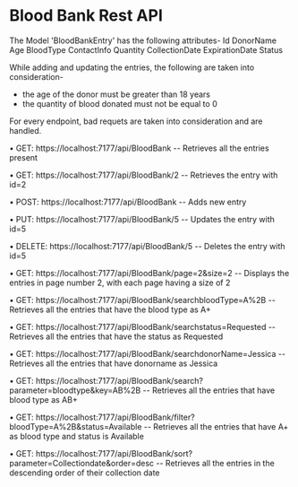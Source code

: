 # Blood Bank Rest API

The Model 'BloodBankEntry' has the following attributes-
  Id
  DonorName
  Age
  BloodType
  ContactInfo
  Quantity
  CollectionDate
  ExpirationDate
  Status


While adding and updating the entries, the following are taken into consideration-
 - the age of the donor must be greater than 18 years
 - the quantity of blood donated must not be equal to 0

For every endpoint, bad requets are taken into consideration and are handled.



•	GET:   https://localhost:7177/api/BloodBank  -- Retrieves all the entries present

•	GET:   https://localhost:7177/api/BloodBank/2  -- Retrieves the entry with id=2

•	POST:   https://localhost:7177/api/BloodBank  -- Adds new entry

•	PUT:   https://localhost:7177/api/BloodBank/5 -- Updates the entry with id=5

•	DELETE:  https://localhost:7177/api/BloodBank/5  -- Deletes the entry with id=5

•	GET:   https://localhost:7177/api/BloodBank/page=2&size=2  -- Displays the entries in page number 2, with each page having a size of 2

•	GET:  https://localhost:7177/api/BloodBank/searchbloodType=A%2B -- Retrieves all the entries that have the blood type as A+

•	GET:  https://localhost:7177/api/BloodBank/searchstatus=Requested -- Retrieves all the entries that have the status as Requested

•	GET:  https://localhost:7177/api/BloodBank/searchdonorName=Jessica  -- Retrieves all the entries that have donorname as Jessica

•	GET:  https://localhost:7177/api/BloodBank/search?parameter=bloodtype&key=AB%2B  -- Retrieves all the entries that have blood type as AB+

•	GET:  https://localhost:7177/api/BloodBank/filter?bloodType=A%2B&status=Available -- Retrieves all the entries that have A+ as blood type and status is Available

•	GET:  https://localhost:7177/api/BloodBank/sort?parameter=Collectiondate&order=desc  -- Retrieves all the entries in the descending order of their collection date


